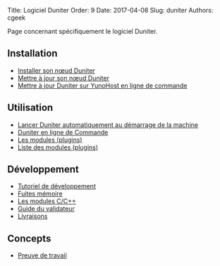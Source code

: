 Title: Logiciel Duniter
Order: 9
Date: 2017-04-08
Slug: duniter
Authors: cgeek

Page concernant spécifiquement le logiciel Duniter.

## Installation

* [Installer son nœud Duniter](./installer)
* [Mettre à jour son nœud Duniter](./mettre-a-jour)
* [Mettre à jour Duniter sur YunoHost en ligne de commande](https://forum.duniter.org/t/full-https-support-for-duniter-package-for-yunohost/1892/18)

## Utilisation

* [Lancer Duniter automatiquement au démarrage de la machine](https://diaspora-fr.org/posts/2703333)
* [Duniter en ligne de Commande](./commandes)
* [Les modules (plugins)](./modules)
* [Liste des modules (plugins)](./liste-modules)

## Développement

* [Tutoriel de développement](https://github.com/duniter/duniter/blob/master/doc/contribute-french.md)
* [Fuites mémoire](./fuites-memoire)
* [Les modules C/C++](./les-modules-c-cpp)
* [Guide du validateur](https://github.com/duniter/duniter/blob/dev/doc/validator-guide.md)
* [Livraisons](./livraisons)

## Concepts

* [Preuve de travail](./preuve-de-travail)
